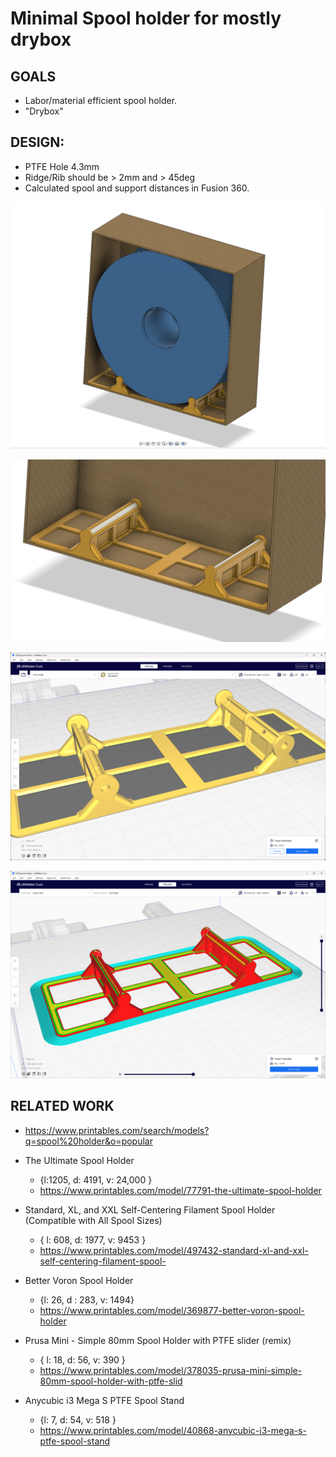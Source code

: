 # Minimal Spool holder for mostly drybox

## GOALS
- Labor/material efficient spool holder.
- "Drybox"

## DESIGN:

- PTFE Hole 4.3mm
- Ridge/Rib should be > 2mm and > 45deg
- Calculated spool and support distances in Fusion 360.

![](fusion-iso.png)

![](fusion-iso-closeup.png)

![](cura-prep.png)

![](cura-slice.png)



## RELATED WORK

- https://www.printables.com/search/models?q=spool%20holder&o=popular

- The Ultimate Spool Holder
  - {l:1205, d: 4191, v: 24,000 } 
  - https://www.printables.com/model/77791-the-ultimate-spool-holder

- Standard, XL, and XXL Self-Centering Filament Spool Holder (Compatible with All Spool Sizes)
  - { l: 608, d: 1977, v: 9453 }
  - https://www.printables.com/model/497432-standard-xl-and-xxl-self-centering-filament-spool-


- Better Voron Spool Holder 
  - {l: 26, d : 283, v: 1494}
  - https://www.printables.com/model/369877-better-voron-spool-holder

- Prusa Mini - Simple 80mm Spool Holder with PTFE slider (remix)
  - { l: 18, d: 56, v: 390 }
  - https://www.printables.com/model/378035-prusa-mini-simple-80mm-spool-holder-with-ptfe-slid


- Anycubic i3 Mega S PTFE Spool Stand 
  - {l: 7, d: 54, v: 518 }
  - https://www.printables.com/model/40868-anycubic-i3-mega-s-ptfe-spool-stand




